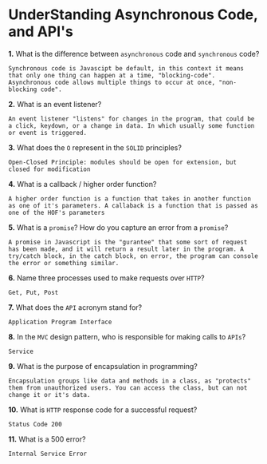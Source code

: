 # UnderStanding Asynchronous Code, and API's

**1.** What is the difference between `asynchronous` code and `synchronous` code?
<!-- enter you answer in the space below -->
```
Synchronous code is Javascipt be default, in this context it means that only one thing can happen at a time, "blocking-code". Asynchronous code allows multiple things to occur at once, "non-blocking code".
```
**2.** What is an event listener?
<!-- enter you answer in the space below -->
```
An event listener "listens" for changes in the program, that could be a click, keydown, or a change in data. In which usually some function or event is triggered.
```
**3.** What does the `O` represent in the `SOLID` principles?
<!-- enter you answer in the space below -->
```
Open-Closed Principle: modules should be open for extension, but closed for modification
```
**4.** What is a callback / higher order function?
<!-- enter you answer in the space below -->
```
A higher order function is a function that takes in another function as one of it's parameters. A callaback is a function that is passed as one of the HOF's parameters
```
**5.** What is a `promise`? How do you capture an error from a `promise`?
<!-- enter you answer in the space below -->
```
A promise in Javascript is the "gurantee" that some sort of request has been made, and it will return a result later in the program. A try/catch block, in the catch block, on error, the program can console the error or something similar.
```
**6.** Name three processes used to make requests over `HTTP`?
<!-- enter you answer in the space below -->
```
Get, Put, Post
```
**7.** What does the `API` acronym stand for?
<!-- enter you answer in the space below -->
```
Application Program Interface
```
**8.** In the `MVC` design pattern, who is responsible for making calls to `APIs`?
<!-- enter you answer in the space below -->
```
Service
```
**9.** What is the purpose of encapsulation in programming?
<!-- enter you answer in the space below -->
```
Encapsulation groups like data and methods in a class, as "protects" them from unauthorized users. You can access the class, but can not change it or it's data.
```
**10.** What is `HTTP` response code for a successful request?
<!-- enter you answer in the space below -->
```
Status Code 200
```
**11.** What is a 500 error?
<!-- enter you answer in the space below -->
```
Internal Service Error
```